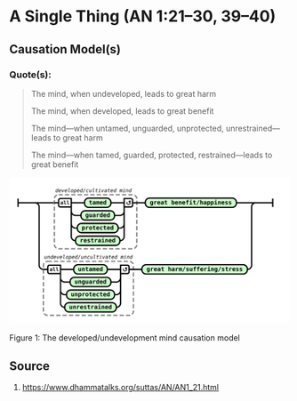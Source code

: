 # A Single Thing (AN 1:21–30, 39–40)

## Causation Model(s)

### Quote(s):
> The mind, when undeveloped, leads to great harm
>
> The mind, when developed, leads to great benefit
>
> The mind—when untamed, unguarded, unprotected, unrestrained—leads to great harm
>
> The mind—when tamed, guarded, protected, restrained—leads to great benefit

![Developed-undevelopment-mind-causation-model](./Developed-undevelopment-mind-causation-model.svg)

Figure 1: The developed/undevelopment mind causation model


## Source
1. https://www.dhammatalks.org/suttas/AN/AN1_21.html
